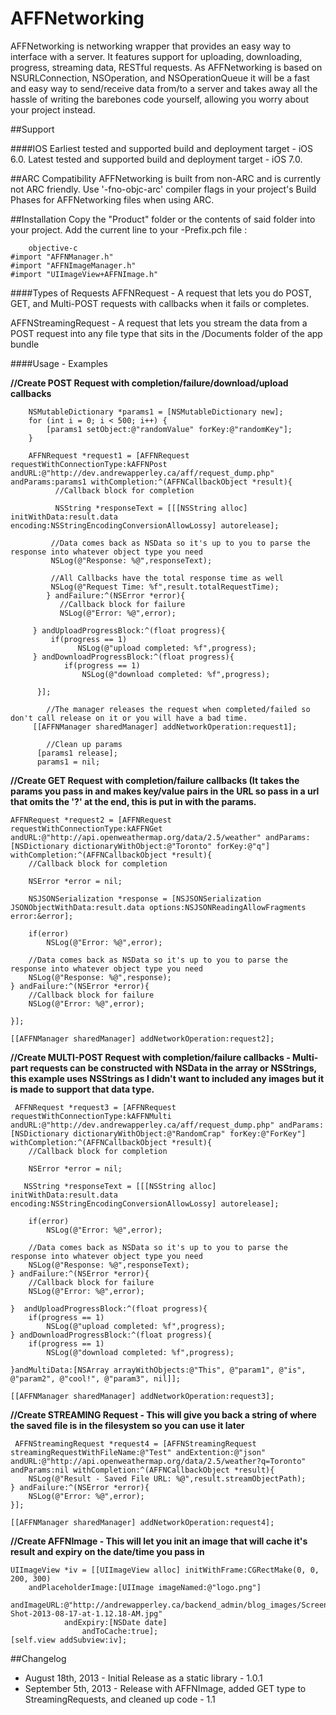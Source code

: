 AFFNetworking
=============

AFFNetworking is networking wrapper that provides an easy way to interface with a server.
It features support for uploading, downloading, progress, streaming data, RESTful requests. As AFFNetworking is based on NSURLConnection, NSOperation, and NSOperationQueue it
will be a fast and easy way to send/receive data from/to a server and takes away all the hassle of writing the barebones code yourself, allowing you worry about your project instead.

##Support

####IOS
Earliest tested and supported build and deployment target - iOS 6.0.
Latest tested and supported build and deployment target - iOS 7.0.

##ARC Compatibility
AFFNetworking is built from non-ARC and is currently not ARC friendly. Use '-fno-objc-arc' compiler flags in your project's Build Phases for AFFNetworking files when using ARC.
	
##Installation
Copy the "Product" folder or the contents of said folder into your project.
Add the current line to your <AppName>-Prefix.pch file :
	
	    objective-c
    #import "AFFNManager.h"
    #import "AFFNImageManager.h"
    #import "UIImageView+AFFNImage.h"


####Types of Requests
AFFNRequest - A request that lets you do POST, GET, and Multi-POST requests with callbacks when it fails or completes.

AFFNStreamingRequest - A request that lets you stream the data from a POST request into any file type that sits in the /Documents folder of the app bundle

####Usage - Examples

**//Create POST Request with completion/failure/download/upload callbacks**
		
		NSMutableDictionary *params1 = [NSMutableDictionary new];
		for (int i = 0; i < 500; i++) {
			[params1 setObject:@"randomValue" forKey:@"randomKey"];
		}
    
		AFFNRequest *request1 = [AFFNRequest requestWithConnectionType:kAFFNPost andURL:@"http://dev.andrewapperley.ca/aff/request_dump.php" andParams:params1 withCompletion:^(AFFNCallbackObject *result){
      	      //Callback block for completion
        
      	      NSString *responseText = [[[NSString alloc] initWithData:result.data encoding:NSStringEncodingConversionAllowLossy] autorelease];
        
       	     //Data comes back as NSData so it's up to you to parse the response into whatever object type you need
       	     NSLog(@"Response: %@",responseText);
        
       	     //All Callbacks have the total response time as well
       	     NSLog(@"Request Time: %f",result.totalRequestTime);
    	    } andFailure:^(NSError *error){
     	       //Callback block for failure
     	       NSLog(@"Error: %@",error);
            
   	     } andUploadProgressBlock:^(float progress){
   	         if(progress == 1)
     	           NSLog(@"upload completed: %f",progress);
   	     } andDownloadProgressBlock:^(float progress){
    	        if(progress == 1)
    	            NSLog(@"download completed: %f",progress);
    
  	      }];
    
    		//The manager releases the request when completed/failed so don't call release on it or you will have a bad time.
		 [[AFFNManager sharedManager] addNetworkOperation:request1];
    
    		//Clean up params
		  [params1 release];
		  params1 = nil;
    
    
**//Create GET Request with completion/failure callbacks (It takes the params you pass in and makes key/value pairs in the URL so pass in a url that omits the '?' at the end, this is put in with the params.**
   
    AFFNRequest *request2 = [AFFNRequest requestWithConnectionType:kAFFNGet andURL:@"http://api.openweathermap.org/data/2.5/weather" andParams:[NSDictionary dictionaryWithObject:@"Toronto" forKey:@"q"] withCompletion:^(AFFNCallbackObject *result){
        //Callback block for completion
        
        NSError *error = nil;
        
        NSJSONSerialization *response = [NSJSONSerialization JSONObjectWithData:result.data options:NSJSONReadingAllowFragments error:&error];
        
        if(error)
            NSLog(@"Error: %@",error);
        
        //Data comes back as NSData so it's up to you to parse the response into whatever object type you need
        NSLog(@"Response: %@",response);
    } andFailure:^(NSError *error){
        //Callback block for failure
        NSLog(@"Error: %@",error);
        
    }];
    
    [[AFFNManager sharedManager] addNetworkOperation:request2];

**//Create MULTI-POST Request with completion/failure callbacks - Multi-part requests can be constructed with NSData in the array or NSStrings, this example uses NSStrings as I didn't want to included any images but it is made to support that data type.**
	
	 AFFNRequest *request3 = [AFFNRequest requestWithConnectionType:kAFFNMulti andURL:@"http://dev.andrewapperley.ca/aff/request_dump.php" andParams:[NSDictionary dictionaryWithObject:@"RandomCrap" forKey:@"ForKey"] withCompletion:^(AFFNCallbackObject *result){
        //Callback block for completion
        
        NSError *error = nil;
        
       NSString *responseText = [[[NSString alloc] initWithData:result.data encoding:NSStringEncodingConversionAllowLossy] autorelease];
        
        if(error)
            NSLog(@"Error: %@",error);
        
        //Data comes back as NSData so it's up to you to parse the response into whatever object type you need
        NSLog(@"Response: %@",responseText);
    } andFailure:^(NSError *error){
        //Callback block for failure
        NSLog(@"Error: %@",error);
        
    }  andUploadProgressBlock:^(float progress){
        if(progress == 1)
            NSLog(@"upload completed: %f",progress);
    } andDownloadProgressBlock:^(float progress){
        if(progress == 1)
            NSLog(@"download completed: %f",progress);
        
    }andMultiData:[NSArray arrayWithObjects:@"This", @"param1", @"is", @"param2", @"cool!", @"param3", nil]];
    
    [[AFFNManager sharedManager] addNetworkOperation:request3];

**//Create STREAMING Request - This will give you back a string of where the saved file is in the filesystem so you can use it later**
	
	 AFFNStreamingRequest *request4 = [AFFNStreamingRequest streamingRequestWithFileName:@"Test" andExtention:@"json" andURL:@"http://api.openweathermap.org/data/2.5/weather?q=Toronto" andParams:nil withCompletion:^(AFFNCallbackObject *result){
        NSLog(@"Result - Saved File URL: %@",result.streamObjectPath);
    } andFailure:^(NSError *error){
        NSLog(@"Error: %@",error);
    }];
    
    [[AFFNManager sharedManager] addNetworkOperation:request4];
    
    
**//Create AFFNImage - This will let you init an image that will cache it's result and expiry on the date/time you pass in**

    UIImageView *iv = [[UIImageView alloc] initWithFrame:CGRectMake(0, 0, 200, 300) 
    	andPlaceholderImage:[UIImage imageNamed:@"logo.png"] 
    		andImageURL:@"http://andrewapperley.ca/backend_admin/blog_images/Screen-Shot-2013-08-17-at-1.12.18-AM.jpg" 
    			andExpiry:[NSDate date] 
    				andToCache:true];
    [self.view addSubview:iv];

##Changelog
* August 18th, 2013 - Initial Release as a static library - 1.0.1
* September 5th, 2013 - Release with AFFNImage, added GET type to StreamingRequests, and cleaned up code - 1.1
